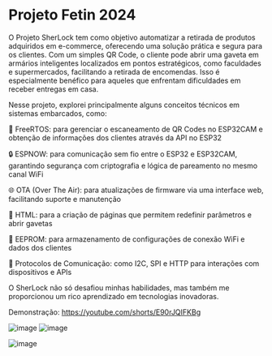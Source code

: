 # Projeto Fetin 2024

O Projeto SherLock tem como objetivo automatizar a retirada de produtos adquiridos em e-commerce, oferecendo uma solução prática e segura para os clientes. Com um simples QR Code, o cliente pode abrir uma gaveta em armários inteligentes localizados em pontos estratégicos, como faculdades e supermercados, facilitando a retirada de encomendas. Isso é especialmente benéfico para aqueles que enfrentam dificuldades em receber entregas em casa.

Nesse projeto, explorei principalmente alguns conceitos técnicos em sistemas embarcados, como:

🌟 FreeRTOS: para gerenciar o escaneamento de QR Codes no ESP32CAM e obtenção de informações dos clientes através da API no ESP32

🔒 ESPNOW: para comunicação sem fio entre o ESP32 e ESP32CAM, garantindo segurança com criptografia e lógica de pareamento no mesmo canal WiFi

🌐 OTA (Over The Air): para atualizações de firmware via uma interface web, facilitando suporte e manutenção

📄 HTML: para a criação de páginas que permitem redefinir parâmetros e abrir gavetas

💾 EEPROM: para armazenamento de configurações de conexão WiFi e dados dos clientes

📡 Protocolos de Comunicação: como I2C, SPI e HTTP para interações com dispositivos e APIs

O SherLock não só desafiou minhas habilidades, mas também me proporcionou um rico aprendizado em tecnologias inovadoras. 

Demonstração: https://youtube.com/shorts/E90rJQIFKBg

![image](https://github.com/user-attachments/assets/51627005-1dd0-454f-a0be-a7dc91e8bcde)
![image](https://github.com/user-attachments/assets/4d0ac1b3-f1fe-4182-9158-e3a8fb2e6578)

![image](https://github.com/user-attachments/assets/376c87d5-02d1-49ef-b004-cbfe3c4e4abf)

